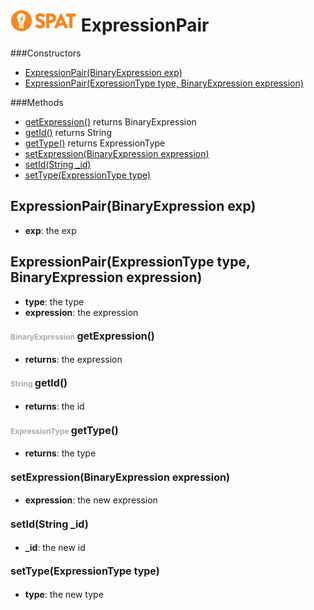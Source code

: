 ![SPAT](spat.jpg) ExpressionPair
=====



###Constructors
- [ExpressionPair(BinaryExpression exp)](#-1257017123)
- [ExpressionPair(ExpressionType type, BinaryExpression expression)](#330851472)

###Methods
- [getExpression()](#-1521228785)  returns BinaryExpression
- [getId()](#-75456558)  returns String
- [getType()](#837210289)  returns ExpressionType
- [setExpression(BinaryExpression expression)](#-322463144) 
- [setId(String _id)](#-1084708685) 
- [setType(ExpressionType type)](#571135885) 


<a name="-1257017123">ExpressionPair</a>(BinaryExpression exp)
-----

- <b>exp</b>: 
        the exp


<a name="330851472">ExpressionPair</a>(ExpressionType type, BinaryExpression expression)
-----

- <b>type</b>: 
        the type
- <b>expression</b>: 
        the expression


#### <span style="font-size:12px;color:#AAAAAA">BinaryExpression</span> <a style="font-size:16px;" name="-1521228785">getExpression</a><span style="font-size:16px;">()</span>
- <b>returns</b>: the expression

#### <span style="font-size:12px;color:#AAAAAA">String</span> <a style="font-size:16px;" name="-75456558">getId</a><span style="font-size:16px;">()</span>
- <b>returns</b>: the id

#### <span style="font-size:12px;color:#AAAAAA">ExpressionType</span> <a style="font-size:16px;" name="837210289">getType</a><span style="font-size:16px;">()</span>
- <b>returns</b>: the type

#### <a style="font-size:16px;" name="-322463144">setExpression</a><span style="font-size:16px;">(BinaryExpression expression)</span>
- <b>expression</b>: 
        the new expression


#### <a style="font-size:16px;" name="-1084708685">setId</a><span style="font-size:16px;">(String _id)</span>
- <b>_id</b>: 
        the new id


#### <a style="font-size:16px;" name="571135885">setType</a><span style="font-size:16px;">(ExpressionType type)</span>
- <b>type</b>: 
        the new type


